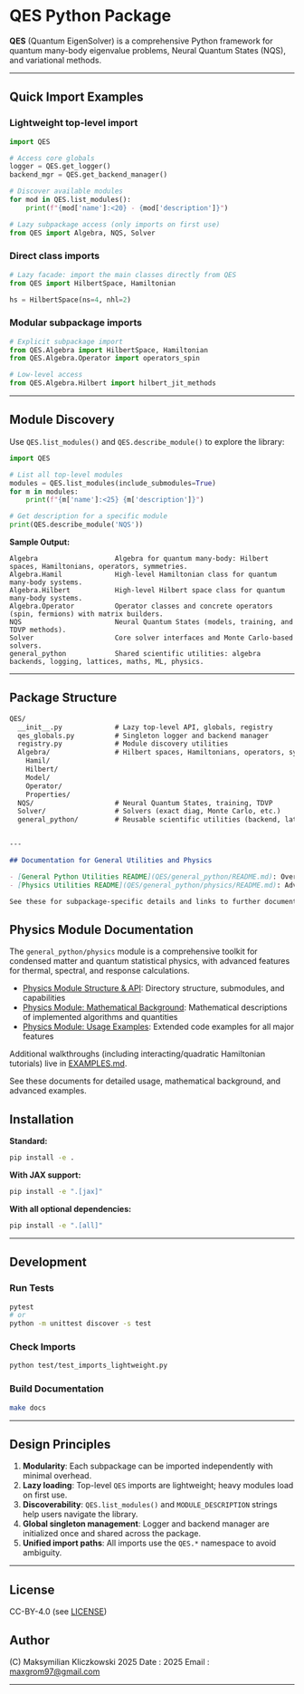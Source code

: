 # QES Python Package

**QES** (Quantum EigenSolver) is a comprehensive Python framework for quantum many-body eigenvalue problems, Neural Quantum States (NQS), and variational methods.

---

## Quick Import Examples

### Lightweight top-level import
```python
import QES

# Access core globals
logger = QES.get_logger()
backend_mgr = QES.get_backend_manager()

# Discover available modules
for mod in QES.list_modules():
    print(f"{mod['name']:<20} - {mod['description']}")

# Lazy subpackage access (only imports on first use)
from QES import Algebra, NQS, Solver
```

### Direct class imports
```python
# Lazy facade: import the main classes directly from QES
from QES import HilbertSpace, Hamiltonian

hs = HilbertSpace(ns=4, nhl=2)
```

### Modular subpackage imports
```python
# Explicit subpackage import
from QES.Algebra import HilbertSpace, Hamiltonian
from QES.Algebra.Operator import operators_spin

# Low-level access
from QES.Algebra.Hilbert import hilbert_jit_methods
```

---

## Module Discovery

Use `QES.list_modules()` and `QES.describe_module()` to explore the library:

```python
import QES

# List all top-level modules
modules = QES.list_modules(include_submodules=True)
for m in modules:
    print(f"{m['name']:<25} {m['description']}")

# Get description for a specific module
print(QES.describe_module('NQS'))
```

**Sample Output:**
```
Algebra                   Algebra for quantum many-body: Hilbert spaces, Hamiltonians, operators, symmetries.
Algebra.Hamil             High-level Hamiltonian class for quantum many-body systems.
Algebra.Hilbert           High-level Hilbert space class for quantum many-body systems.
Algebra.Operator          Operator classes and concrete operators (spin, fermions) with matrix builders.
NQS                       Neural Quantum States (models, training, and TDVP methods).
Solver                    Core solver interfaces and Monte Carlo-based solvers.
general_python            Shared scientific utilities: algebra backends, logging, lattices, maths, ML, physics.
```

---

## Package Structure

```markdown
QES/
  __init__.py             # Lazy top-level API, globals, registry
  qes_globals.py          # Singleton logger and backend manager
  registry.py             # Module discovery utilities
  Algebra/                # Hilbert spaces, Hamiltonians, operators, symmetries
    Hamil/
    Hilbert/
    Model/
    Operator/
    Properties/
  NQS/                    # Neural Quantum States, training, TDVP
  Solver/                 # Solvers (exact diag, Monte Carlo, etc.)
  general_python/         # Reusable scientific utilities (backend, lattices, maths, ML, physics)


---

## Documentation for General Utilities and Physics

- [General Python Utilities README](QES/general_python/README.md): Overview of all scientific and numerical tools (algebra, lattices, maths, ML, etc.)
- [Physics Utilities README](QES/general_python/physics/README.md): Advanced quantum/statistical physics tools (thermal, spectral, response, etc.)

See these for subpackage-specific details and links to further documentation.
```

## Physics Module Documentation

The `general_python/physics` module is a comprehensive toolkit for condensed matter and quantum statistical physics, with advanced features for thermal, spectral, and response calculations.

- [Physics Module Structure & API](./PHYSICS_MODULE.md): Directory structure, submodules, and capabilities
- [Physics Module: Mathematical Background](./PHYSICS_MATH.md): Mathematical descriptions of implemented algorithms and quantities
- [Physics Module: Usage Examples](./PHYSICS_EXAMPLES.md): Extended code examples for all major features

Additional walkthroughs (including interacting/quadratic Hamiltonian tutorials) live in [EXAMPLES.md](./EXAMPLES.md).

See these documents for detailed usage, mathematical background, and advanced examples.

## Installation

**Standard:**

```bash
pip install -e .
```

**With JAX support:**

```bash
pip install -e ".[jax]"
```

**With all optional dependencies:**

```bash
pip install -e ".[all]"
```

---

## Development

### Run Tests

```bash
pytest
# or
python -m unittest discover -s test
```

### Check Imports

```bash
python test/test_imports_lightweight.py
```

### Build Documentation

```bash
make docs
```

---

## Design Principles

1. **Modularity**: Each subpackage can be imported independently with minimal overhead.
2. **Lazy loading**: Top-level `QES` imports are lightweight; heavy modules load on first use.
3. **Discoverability**: `QES.list_modules()` and `MODULE_DESCRIPTION` strings help users navigate the library.
4. **Global singleton management**: Logger and backend manager are initialized once and shared across the package.
5. **Unified import paths**: All imports use the `QES.*` namespace to avoid ambiguity.

---

## License

CC-BY-4.0 (see [LICENSE](../LICENSE))

## Author

(C) Maksymilian Kliczkowski 2025
Date    : 2025
Email   : maxgrom97@gmail.com

---